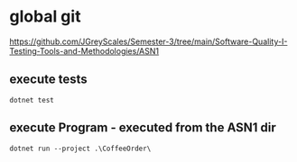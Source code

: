 # global git
https://github.com/JGreyScales/Semester-3/tree/main/Software-Quality-I-Testing-Tools-and-Methodologies/ASN1


## execute tests
``dotnet test``

## execute Program - executed from the ASN1 dir
``dotnet run --project .\CoffeeOrder\``